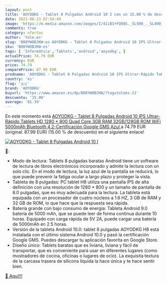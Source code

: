 ```yaml
---
layout: post
title: 'AOYODKG - Tablet 8 Pulgadas Android 10 I con un 15.00 % de descuento'
date: 2021-08-23 07:54:49
image: 'https://m.media-amazon.com/images/I/41iB1+FQ98S._SL500_._SL400_.jpg'
comments: true
category: ofertas
author: 'tole.es'
slug: 'B08YW8BJKW-es AOYODKG - Tablet 8 Pulgadas Android 10 IPS Ultrar-Rápido...'
sku: 'B08YW8BJKW-es'
tags: [ 'Informática','Tablets','android','aoyodkg', ]
actualPrice: 74.79 EUR
currency: EUR
price: 74.79
comparePrice: 87.99 EUR
prodname: 'AOYODKG - Tablet 8 Pulgadas Android 10 IPS Ultrar-Rápido Tablets HD 1280 * 800 Quad Core 3GB RAM 32GB/128GB ROM WiFi 5000mAh Bluetooth 4.2-Certificación Google GMS  Azul '
country: 'es'
flag: '🇪🇸'
brand: 'AOYODKG'
buyurl: 'https://www.amazon.es/dp/B08YW8BJKW/?tag=tolees-21'
descuento: '15.00'
average: '81.39'
---
```


En este momento está [AOYODKG - Tablet 8 Pulgadas Android 10 IPS Ultrar-Rápido Tablets HD 1280 * 800 Quad Core 3GB RAM 32GB/128GB ROM WiFi 5000mAh Bluetooth 4.2-Certificación Google GMS  Azul ](https://www.amazon.es/dp/B08YW8BJKW/?tag=tolees-21) a 74.79 EUR (original: 87.99 EUR) (15.00 %  de descuento) en el siguiente enlace!

[![AOYODKG - Tablet 8 Pulgadas Android 10 I](https://m.media-amazon.com/images/I/41iB1+FQ98S._SL500_._SL400_.jpg)](https://www.amazon.es/dp/B08YW8BJKW/?tag=tolees-21)

🔎:

- Modo de lectura: Tablets 8 pulgadas baratas Android tiene un software de lectura de libros electrónicos incorporado y admite la lectura con un solo clic. En el modo de lectura, la luz azul de la pantalla se reducirá, lo que puede prevenir la fatiga ocular a largo plazo y proteger la vista.
- Tableta de 8 pulgadas: PC tablet H8 utiliza una pantalla IPS de alta definición con una resolución de 1280 * 800 y un tamaño de pantalla de 8.0 pulgadas, que es muy adecuada para la lectura. La tableta está equipada con un procesador de cuatro núcleos a 1.6 HZ, 3 GB de RAM y 32 GB de ROM, lo que hace que la respuesta sea rápida.
- Batería grande con bajo consumo de energía: Tableta Android 9.0 batería de 5000 mAh, que se puede leer de forma continua durante 10 horas. Equipado con carga rápida de 5V 2A, puede cargar una batería de 5000mAh en 2.5 horas.
- Versión de la tableta Android 10.0: tablet 8 pulgadas AOYODKG H8 está instalada con el último sistema Android 10.0 y pasó la certificación Google GMS. Puedes descargar tu aplicación favorita en Google Store.
- Diseño único: Tablets baratas que es liviana, liviana y fácil de transportar, que es conveniente para usar en diferentes lugares (como mostradores de cocina, oficinas o lugares de ocio). La exquisita textura de la carcasa trasera de silicona líquida la hace única y te hace sentir bien.

[🛒 Aquí!!!](https://www.amazon.es/dp/B08YW8BJKW/?tag=tolees-21)
